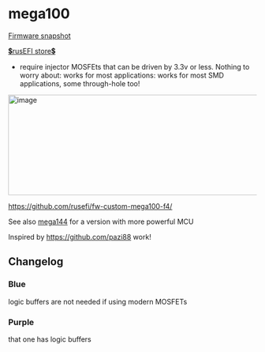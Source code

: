 # mega100

[Firmware snapshot](https://rusefi.com/build_server/rusefi_bundle_mega100.zip)

[💲rusEFI store💲](https://www.shop.rusefi.com/shop/p/mega100-f4)

* require injector MOSFEts that can be driven by 3.3v or less. Nothing to worry about: works for most applications: works for most SMD applications, some through-hole too!

<img width="559" height="203" alt="image" src="https://github.com/user-attachments/assets/cadba1f9-bc89-41d2-bd09-2bebb97c2fd5" />

https://github.com/rusefi/fw-custom-mega100-f4/

See also [mega144](mega144) for a version with more powerful MCU

Inspired by https://github.com/pazi88 work!

## Changelog

### Blue

logic buffers are not needed if using modern MOSFETs

### Purple

that one has logic buffers
